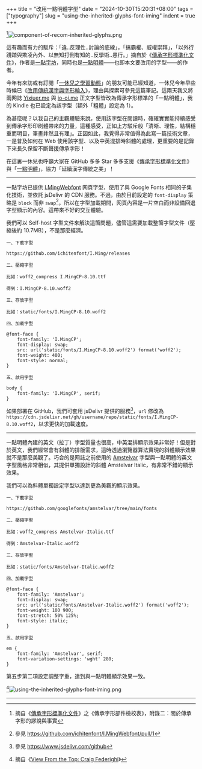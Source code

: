 +++
title = "改用一點明體字型"
date = "2024-10-30T15:20:31+08:00"
tags = ["typography"]
slug = "using-the-inherited-glyphs-font-iming"
indent = true
+++

[^1]![component-of-recom-inherited-glyphs.png](/images/component-of-recom-inherited-glyphs.png)

這有趣而有力的駁斥：「違..反理性..討論的底線」，「搞霸權、威權崇拜」，「以外行踐踏與欺凌內外、以無知打倒有知的..反學術..愚行。」摘自於《[傳承字形標準化文件](https://github.com/ichitenfont/inheritedglyphs)》，作者是[一點字坊](https://github.com/ichitenfont)，同時也是[一點明體](https://github.com/ichitenfont/I.Ming)——也即本文要改用的字型——的作者。

今年有來訪或有訂閱「[一休兒之學習動態](https://t.me/yixiuer)」的朋友可能已經知道，一休兒今年早些時候已《[改用傳統漢字與字形輸入](https://reuixiy.notion.site/b26829214d2f47b69c7a08433eac73b5)》，理由與探索可參見這篇筆記。這兩天我又將兩网誌 [Yixiuer.me](https://yixiuer.me) 與 [io-oi.me](https://io-oi.me) 正文字型皆改為傳承字形標準的「一點明體」，我的 Kindle 也已設定為該字型（額外「粗體」設定為 1）。

為甚麼呢？以我自己的主觀體驗來說，使用該字型在閱讀時，確確實實能持續感受到傳承字形印刷體帶來的力量，這種感受，正如上方駁斥般「清晰、理性，結構穩重而明目，筆畫井然且有理」。正因如此，我覺得非常值得為此寫一篇技術文章，一是普及如何在 Web 使用該字型、以及中英混排時斜體的處理，更重要的是記錄下來長久保留不斷聲援傳承字形！

在這裏一休兒也呼籲大家在 GitHub 多多 Star 多多支援《[傳承字形標準化文件](https://github.com/ichitenfont/inheritedglyphs)》與「[一點明體](https://github.com/ichitenfont/I.Ming)」，協力「延續漢字傳統之美」！

---

一點字坊已提供 [I.MingWebfont](https://github.com/ichitenfont/I.MingWebfont) 网頁字型，使用了與 Google Fonts 相同的子集化技術，並依託 jsDelivr 的 CDN 服務。不過，由於目前設定的 `font-display` 策略是 `block` 而非 `swap`[^2]，所以在字型加載期間，网頁內容是一片空白而非設備回退字型顯示的內容。這帶來不好的交互體驗。

我們可以 Self-host 字型文件來解決這箇問題，儘管這需要加載整箇字型文件（壓縮後約 10.7MB），不是那麼經濟。

```text
一、下載字型

https://github.com/ichitenfont/I.Ming/releases

二、壓縮字型

比如：woff2_compress I.MingCP-8.10.ttf

得到：I.MingCP-8.10.woff2

三、存放字型

比如：static/fonts/I.MingCP-8.10.woff2

四、加載字型

@font-face {
    font-family: 'I.MingCP';
    font-display: swap;
    src: url('static/fonts/I.MingCP-8.10.woff2') format('woff2');
    font-weight: 400;
    font-style: normal;
}

五、啟用字型

body {
    font-family: 'I.MingCP', serif;
}
```

如果部署在 GitHub，我們可套用 jsDelivr 提供的服務[^3]，`url` 修改為 `https://cdn.jsdelivr.net/gh/username/repo/static/fonts/I.MingCP-8.10.woff2`，以求更快的加載速度。

---

一點明體內建的英文（拉丁）字型質量也很高，中英混排顯示效果非常好！但是對於英文，我們經常會有斜體的排版需求，這時透過瀏覽器算法實現的斜體顯示效果就不是那麼美觀了。巧合的是网誌之前使用的 [Amstelvar](/tech/get-started-with-variable-fonts/) 字型與一點明體的英文字型風格非常相似，其提供單獨設計的斜體 Amstelvar Italic，有非常不錯的顯示效果。

我們可以為斜體單獨設定字型以達到更為美觀的顯示效果。

```text
一、下載字型

https://github.com/googlefonts/amstelvar/tree/main/fonts

二、壓縮字型

比如：woff2_compress Amstelvar-Italic.ttf

得到：Amstelvar-Italic.woff2

三、存放字型

比如：static/fonts/Amstelvar-Italic.woff2

四、加載字型

@font-face {
    font-family: 'Amstelvar';
    font-display: swap;
    src: url('static/fonts/Amstelvar-Italic.woff2') format('woff2');
    font-weight: 100 900;
    font-stretch: 50% 125%;
    font-style: italic;
}

五、啟用字型

em {
    font-family: 'Amstelvar', serif;
    font-variation-settings: 'wght' 280;
}

```

第五步第二項設定調整字重，達到與一點明體顯示效果一致。

[^4]![using-the-inherited-glyphs-font-iming.png](/images/using-the-inherited-glyphs-font-iming.png "Before vs After")

---

[^1]: 摘自《[傳承字形標準化文件](https://github.com/ichitenfont/inheritedglyphs)》之《傳承字形部件檢校表》，附錄二：關於傳承字形的謬說與事實
[^2]: 參見 https://github.com/ichitenfont/I.MingWebfont/pull/1
[^3]: 參見 https://www.jsdelivr.com/github
[^4]: 摘自《[View From the Top: Craig Federighi](/tech/view-from-the-top-craig-federighi/)》